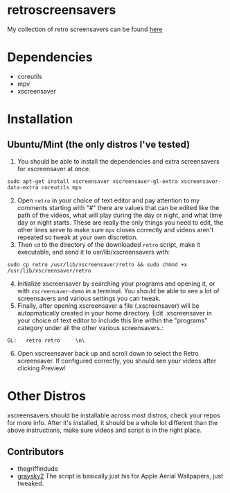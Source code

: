 # retroscreensavers
My collection of retro screensavers can be found [here](https://drive.google.com/open?id=1JghlJYllOwpC7O6MA-K1OJQ3gIyenS2_)
# Dependencies
* coreutils
* mpv
* xscreensaver
# Installation
## Ubuntu/Mint (the only distros I've tested)
1. You should be able to install the dependencies and extra screensavers for xscreensaver at once.
```
sudo apt-get install xscreensaver xscreensaver-gl-extra xscreensaver-data-extra coreutils mpv
```
2. Open `retro` in your choice of text editor and pay attention to my comments starting with "#" there are values that can be
edited like the path of the videos, what will play during the day or night, and what time day or night starts. These are really
the only things you need to edit, the other lines serve to make sure `mpv` closes correctly and videos aren't repeated
so tweak at your own discretion.
3. Then `cd` to the directory of the downloaded `retro` script, make it executable, and send it to usr/lib/xscreensavers with: 
```
sudo cp retro /usr/lib/xscreensaver/retro && sudo chmod +x /usr/lib/xscreensaver/retro
```
4. Initialize xscreensaver by searching your programs and opening it, or with `xscreensaver-demo` in a terminal. 
You should be able to see a lot of screensavers and various settings you can tweak.
5. Finally, after opening xscreensaver a file (.xscreensaver) will be autopmatically created in your home directory.
Edit  .xscreensaver in your choice of text editor to include this line within the "programs" category 
under all the other various screensavers.:
```
GL:   retro retro     \n\
```
6. Open xscreensaver back up and scroll down to select the Retro screensaver. 
If configured correctly, you should see your videos after clicking Preview!

# Other Distros
xscreensavers should be installable across most distros, check your repos for more info. 
After it's installed, it should be a whole lot different than the above instructions, make sure videos and script is in the
right place.

Contributors
------------------------
* thegriffindude
* [graysky2](https://github.com/graysky2) The script is basically just his for Apple Aerial Wallpapers, just tweaked.
